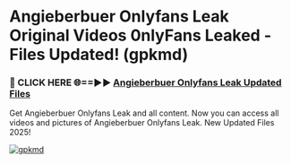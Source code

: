 # Angieberbuer Onlyfans Leak Original Videos 0nlyFans Leaked - Files Updated! (gpkmd)

<h3>🔴 CLICK HERE 🌐==►► <a href="https://tinyurl.com/4seja8ks" rel="nofollow">Angieberbuer Onlyfans Leak Updated Files</a></h3>

Get Angieberbuer Onlyfans Leak and all content. Now you can access all videos and pictures of Angieberbuer Onlyfans Leak. New Updated Files 2025!

[![gpkmd](https://i.imgur.com/EWjZXRe.gif)](https://tinyurl.com/4seja8ks)
